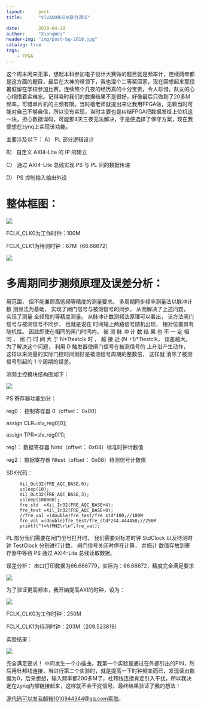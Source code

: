 ```yaml
---
layout:     post
title:      "VIVADO和SDK联合调试"

date:       2018-04-20
author:     "XiongWei"
header-img: "img/post-bg-2018.jpg"
catalog: true
tags:
    - FPGA
---
```


这个周末闲来无事，想起本科参加电子设计大赛做的题目就是频率计，连续两年都是这方面的题目，最后在大神的带领下，我也混个二等奖回家，现在回想起来那段暑假留在学校参加比赛，连续熬个几夜的经历真的十分宝贵，令人珍惜，队友的心心相惜着实难忘。记得当时我们的数据结果不是很好，好像最后只做到了20多M频率，可惜单片机的主频有限。当时檀老师就提出来让我用FPGA做，无赖当时可能对自己不够自信，所以没有实现，当时主要也是纠结FPGA把数据发给上位机这一块，担心数据误码，可能那4天三夜无法解决，于是便选择了保守方案，现在我便想在zynq上实现该功能。

主要涉及以下：
A）	PL 部分逻辑设计

B） 自定义 AXI4-Lite 的 IP 的建立

C） 通过 AXI4-Lite 总线实现 PS 与 PL 间的数据传递

D） PS 控制输入输出外设

# 整体框图： #


![](http://githubblogpic.oss-cn-huhehaote.aliyuncs.com/2018-04-23/70.png)

FCLK_CLK0为工作时钟：100M

FCLK_CLK1为待测时钟：67M（66.66672）

![](http://githubblogpic.oss-cn-huhehaote.aliyuncs.com/2018-04-23/71.png)


# 多周期同步测频原理及误差分析： #

用范围， 但不能兼顾高低频等精度的测量要求。 多周期同步频率测量法以脉冲计数
测频法为基础， 实现了闸门信号与被测信号的同步， 从而解决了上述问题， 实现了测量
全频段的等精度测量。
从脉冲计数测频法原理可以看出， 该方法闸门信号与被测信号不同步， 也就是说在
时间轴上两路信号随机出现， 相对位置具有随机性。 因此即使在相同的闸门时间内， 被
测 脉 冲 计 数 结 果 也 不 一 定 相 同 ， 闸 门 时 间 大 于 N*Ttestclk 时 ， 越 接 近 (N
+1)*Ttestclk， 误差越大。 为了解决这个问题， 利用 D 触发器使闸门信号在被测信号的
上升沿产生动作， 这样以来测量的实际门控时间刚好是被测信号周期的整数倍， 这样就
消除了被测信号引起的 1 个周期的误差。

测频主控模块结构图如下：

![](http://githubblogpic.oss-cn-huhehaote.aliyuncs.com/2018-04-23/74.png)


PS 寄存器功能划分：

reg0： 控制寄存器 0（offset： 0x00）

assign CLR=slv_reg0[0];

assign TPR=slv_reg0[1];

reg1： 数据寄存器 Nstd（offset： 0x04）标准时钟计数值

reg2： 数据寄存器 Ntest（offset： 0x08）待测信号计数值



SDK代码：

		 Xil_Out32(FRE_AQC_BASE,0);
		 usleep(10);
		 Xil_Out32(FRE_AQC_BASE,3);
		 usleep(100000);
		 fre_std  =Xil_In32(FRE_AQC_BASE+4);
		 fre_test =Xil_In32(FRE_AQC_BASE+8);
		 //fre_val =(double)fre_test/fre_std*100;//100M
		 fre_val =(double)fre_test/fre_std*244.444458;//250M
		 printf("f=%fMHZ\r\n",fre_val);


PL 部分我们需要在闸门型号打开时， 我们需要对标准时钟
StdClock 以及待测时钟 TestClock 分别进行计数。 闸门信号关闭时停在计算， 并把计
数值存放到寄存器中等待 PS 通过 AXI4-Lite 总线读取数据。

误差分析：
串口打印数据为66.666779，实际为：66.66672，精度完全满足要求

![](http://githubblogpic.oss-cn-huhehaote.aliyuncs.com/2018-04-23/75.png)

为了验证更高频率，我开始提高AXI的时钟，设为：

![](http://githubblogpic.oss-cn-huhehaote.aliyuncs.com/2018-04-23/76.png)

FCLK_CLK0为工作时钟：250M

FCLK_CLK1为待测时钟：203M（209.523819）


实验结果：

![](http://githubblogpic.oss-cn-huhehaote.aliyuncs.com/2018-04-23/77.png)

完全满足要求！
中间发生一个小插曲，我第一个实验是通过在外部引出的PIN，然后用杜邦线连接，当进行第二个实验时，就是提高一下时钟频率而已，发现读出数据为0，后来想想，输入频率都200多M了，杜邦线连接肯定引入干扰，所以我决定在zynq内部链接起来，这样就不会干扰信号。最终结果验证了我的想法！


源代码可以发我邮箱1010944344@qq.com索取。
